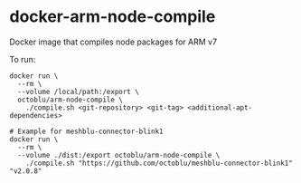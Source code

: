 # docker-arm-node-compile
Docker image that compiles node packages for ARM v7

To run:

```shell
docker run \
  --rm \
  --volume /local/path:/export \
  octoblu/arm-node-compile \
    ./compile.sh <git-repository> <git-tag> <additional-apt-dependencies>

# Example for meshblu-connector-blink1
docker run \
  --rm \
  --volume ./dist:/export octoblu/arm-node-compile \
    ./compile.sh "https://github.com/octoblu/meshblu-connector-blink1" "v2.0.8"
```
